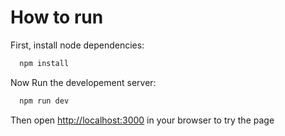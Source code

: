 # How to run

First, install node dependencies:

```bash
  npm install
```

Now Run the developement server:

```bash
  npm run dev
```

Then open [http://localhost:3000](http://localhost:3000) in your browser to try the page
